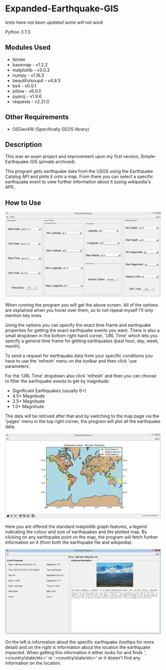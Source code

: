 # Expanded-Earthquake-GIS
*tests have not been updated some will not work*

Python 3.7.3

## Modules Used
* tkinter
* basemap - v1.2.2
* matplotlib - v3.0.3
* numpy - v1.16.3
* beautifulsoup4 - v4.9.3
* bs4 - v0.0.1
* pillow - v6.0.0
* pyproj - v1.9.6
* requests - v2.21.0

## Other Requirements
* OSGeo4W (Specifically GEOS library)

## Description
This was an exam project and improvement upon my first version, Simple-Earthquake-GIS (private archived).

This program gets earthquake data from the USGS using the Earthquake Catalog API and plots it onto a map. From there you can select a specific earthquake event to view further information about it (using wikipedia's API).

## How to Use

![alt text](/imgs/img1.PNG)

When running the program you will get the above screen. All of the options are explained when you hover over them, so to not repeat myself I'll only mention key ones.

Using the options you can specify the exact time frame and earthquake properties for getting the exact earthquake events you want. There is also a small dropdown in the bottom right hand corner, 'URL Time' which lets you specify a general time frame for getting earthquakes (past hour, day, week, month).

To send a request for earthquake data from your specific conditions you have to use the 'refresh' menu on the toolbar and then click 'use parameters'.

For the 'URL Time' dropdown also click 'refresh' and then you can choose to filter the earthquake events to get by magnitude:
* Significant Earthquakes (usually 6+)
* 4.5+ Magnitude
* 2.5+ Magnitude
* 1.0+ Magnitude

The data will be retrived after that and by switching to the map page via the 'pages' menu in the top right corner, the program will plot all the earthquake data.

![alt text](/imgs/img2.PNG)

Here you are offered the standard matplotlib graph features, a legend indicating the colour and size of earthquakes and the plotted map. By clicking on any earthquake point on the map, the program will fetch further information on it (from both the earthquake file and wikipedia).

![alt text](/imgs/img3.PNG)

On the left is information about the specific earthquake (tooltips for more detail) and on the right is information about the location the earthquake impacted. When getting this information it either looks for and finds '<place name>, <country/state/etc>' or '<country/state/etc>' or it doesn't find any information on the location.
